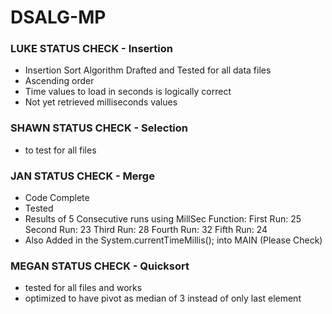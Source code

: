 # DSALG-MP
### LUKE STATUS CHECK - Insertion
- Insertion Sort Algorithm Drafted and Tested for all data files
- Ascending order
- Time values to load in seconds is logically correct
- Not yet retrieved milliseconds values

### SHAWN STATUS CHECK - Selection
- to test for all files

### JAN STATUS CHECK - Merge
- Code Complete
- Tested
- Results of 5 Consecutive runs using MillSec Function:
    First Run: 25
    Second Run: 23
    Third Run: 28
    Fourth Run: 32 
    Fifth Run: 24
- Also Added in the System.currentTimeMillis(); into MAIN (Please Check)

### MEGAN STATUS CHECK - Quicksort
- tested for all files and works
- optimized to have pivot as median of 3 instead of only last element

